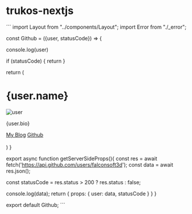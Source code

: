 # trukos-nextjs


´´´
import Layout from "../components/Layout";
import Error from "./_error";

const Github = ({user, statusCode}) => {


  console.log(user)
  
  if (statusCode) {
    return <Error statusCode={statusCode} />
  }

  
  return (
      <Layout footer={false}>
          <div className="row">
              <div className="col-md-4 offset-md-4">
                  <div className="card card-body text-center">
                      <h1>{user.name}</h1>
                      <img src={user.avatar_url} alt="user" />
                      <p className="mt-2">{user.bio}</p>
                      <a href={user.blog}  target="_blank" 
                          className="btn btn-secondary m-2">My Blog</a>
                      <a href={user.html_url}  target="_blank" 
                         className="btn btn-secondary m-2">Github</a>
                  </div>
              </div>
          </div>
      </Layout>  
    )
}

export async function getServerSideProps(){
  const res = await fetch('https://api.github.com/users/falconsoft3d');
  const data = await res.json();

  const statusCode = res.status > 200 ? res.status : false;

  console.log(data);
  return {
    props: {
      user: data, 
      statusCode
    }
  }
}


export default Github;
´´´
